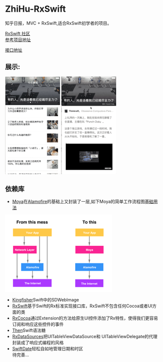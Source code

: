# ZhiHu-RxSwift
知乎日报，MVC + RxSwift,适合RxSwift初学者的项目。  
 
[RxSwift 社区](https://github.com/RxSwiftCommunity?language=swift&page=2&q=&type=&utf8=%E2%9C%93)  
[参考项目地址](https://github.com/kLike/ZhiHu-RxSwift)   
    <p>
        <a href="./resources/知乎日报部分api.html" >接口地址</a>
    </p>
## 展示: 
<img src="./resources/menuShow.gif" width="180" hegiht="280" align=left/>
<img src="./resources/newsChange.gif" width="180" hegiht="280" align=center/>
 
## 依赖库
- [Moya](https://github.com/Moya/Moya)在[Alamofire](https://github.com/Alamofire/Alamofire)的基础上又封装了一层,如下Moya的简单工作流程图[基础用法](http://www.cocoachina.com/ios/20180307/22493.html)
<img src="./resources/moya.png" width="350" hegiht="250.35" align=center />  

- [Kingfisher](https://github.com/onevcat/Kingfisher)Swift中的SDWebImage  
- [RxSwift](https://github.com/ReactiveX/RxSwift)基于Swift的Rx标准实现接口库，RxSwift不包含任何Cocoa或者UI方面的类    
- [RxCocoa](https://github.com/ReactiveX/RxSwift)通过Extension的方法给原生UI控件添加了Rx特性，使得我们更容易订阅和响应这些控件的事件  
- [Then](https://github.com/devxoul/Then)Swift语法糖  
- [RxDataSources](https://github.com/RxSwiftCommunity/RxDataSources)把UITableViewDataSource和  UITableViewDelegate的代理封装成了响应式编程的风格  
- [SwiftDate](https://github.com/malcommac/SwiftDate)轻松自如地管理日期和时区    
待完善...  